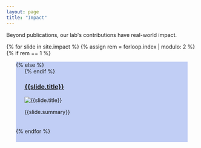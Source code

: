 ```yaml
---
layout: page
title: "Impact"
---
```

Beyond publications, our lab's contributions have real-world impact.


{% for slide in site.impact %}
{% assign rem = forloop.index | modulo: 2 %}
{% if rem == 1 %}
<div class="row checker" style="margin:auto;justify-content:center;width:90%;max-width:1000px;background-color:#c1cef5;padding-bottom:20px">
{% else %}
<div class="row checker" style="margin:auto;justify-content:center;width:90%;max-width:1000px;padding-bottom:20px">
{% endif %}
	<h3><a href="{{ slide.url | relative_url}}">{{slide.title}}</a></h3>
   	<img src="{{slide.splash | relative_url}}" class="d-block w-100" alt="{{slide.title}}">
	<p>{{slide.summary}}</p>
</div>
{% endfor %}



